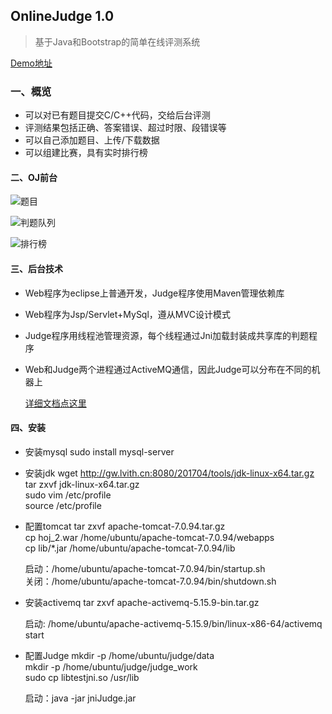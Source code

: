 ## OnlineJudge 1.0

> 基于Java和Bootstrap的简单在线评测系统

[Demo地址](<http://188.131.216.16:8080/hoj_2>)

### 一、概览

- 可以对已有题目提交C/C++代码，交给后台评测
- 评测结果包括正确、答案错误、超过时限、段错误等
- 可以自己添加题目、上传/下载数据
- 可以组建比赛，具有实时排行榜

#### 二、OJ前台

![题目](https://github.com/houzena/LINUX-2019/blob/master/161403214%E4%BE%AF%E6%8C%AF%E6%A1%93/img/e.png)

![判题队列](https://github.com/houzena/LINUX-2019/blob/master/161403214%E4%BE%AF%E6%8C%AF%E6%A1%93/img/b.png)

![排行榜](https://github.com/houzena/LINUX-2019/blob/master/161403214%E4%BE%AF%E6%8C%AF%E6%A1%93/img/d.png)

#### 三、后台技术

- Web程序为eclipse上普通开发，Judge程序使用Maven管理依赖库

- Web程序为Jsp/Servlet+MySql，遵从MVC设计模式

- Judge程序用线程池管理资源，每个线程通过Jni加载封装成共享库的判题程序

- Web和Judge两个进程通过ActiveMQ通信，因此Judge可以分布在不同的机器上

  [详细文档点这里](https://github.com/houzena/LINUX-2019/edit/master/161403214%E4%BE%AF%E6%8C%AF%E6%A1%93/实验报告.md)

#### 四、安装

- 安装mysql
  sudo install mysql-server  

- 安装jdk
  wget http://gw.lvith.cn:8080/201704/tools/jdk-linux-x64.tar.gz  
  tar zxvf  jdk-linux-x64.tar.gz  
  sudo vim /etc/profile  
  source /etc/profile  

- 配置tomcat
  tar zxvf apache-tomcat-7.0.94.tar.gz  
  cp hoj_2.war /home/ubuntu/apache-tomcat-7.0.94/webapps  
  cp lib/*.jar /home/ubuntu/apache-tomcat-7.0.94/lib  

  启动：/home/ubuntu/apache-tomcat-7.0.94/bin/startup.sh  
  关闭：/home/ubuntu/apache-tomcat-7.0.94/bin/shutdown.sh  

- 安装activemq
  tar zxvf apache-activemq-5.15.9-bin.tar.gz  

  启动: /home/ubuntu/apache-activemq-5.15.9/bin/linux-x86-64/activemq start  

- 配置Judge
  mkdir -p /home/ubuntu/judge/data  
  mkdir -p /home/ubuntu/judge/judge_work  
  sudo cp libtestjni.so /usr/lib  

  启动：java -jar jniJudge.jar  
